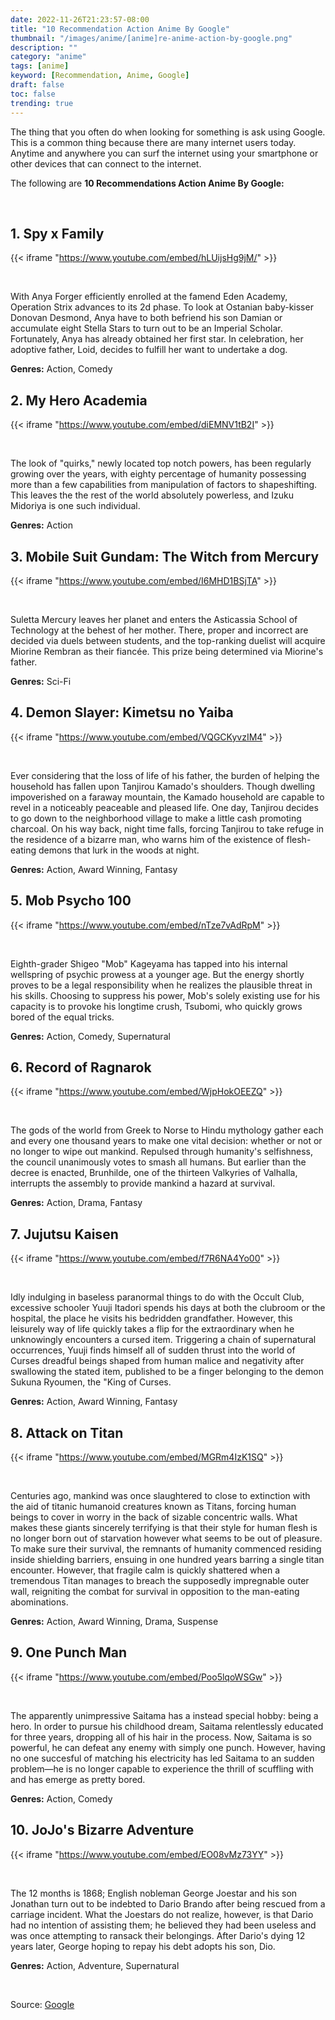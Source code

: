 ```yaml
---
date: 2022-11-26T21:23:57-08:00
title: "10 Recommendation Action Anime By Google"
thumbnail: "/images/anime/[anime]re-anime-action-by-google.png"
description: ""
category: "anime"
tags: [anime]
keyword: [Recommendation, Anime, Google]
draft: false
toc: false
trending: true
---
```


The thing that you often do when looking for something is ask using Google. This is a common thing because there are many internet users today. Anytime and anywhere you can surf the internet using your smartphone or other devices that can connect to the internet.

The following are **10 Recommendations Action Anime By Google:** 

<br />

## 1. Spy x Family

{{< iframe "https://www.youtube.com/embed/hLUijsHg9jM/" >}}

<br />

With Anya Forger efficiently enrolled at the famend Eden Academy, Operation Strix advances to its 2d phase. To look at Ostanian baby-kisser Donovan Desmond, Anya have to both befriend his son Damian or accumulate eight Stella Stars to turn out to be an Imperial Scholar. Fortunately, Anya has already obtained her first star. In celebration, her adoptive father, Loid, decides to fulfill her want to undertake a dog.

**Genres:** Action, Comedy


## 2. My Hero Academia

{{< iframe "https://www.youtube.com/embed/diEMNV1tB2I" >}}

<br />

The look of "quirks," newly located top notch powers, has been regularly growing over the years, with eighty percentage of humanity possessing more than a few capabilities from manipulation of factors to shapeshifting. This leaves the the rest of the world absolutely powerless, and Izuku Midoriya is one such individual.

**Genres:** Action


## 3. Mobile Suit Gundam: The Witch from Mercury

{{< iframe "https://www.youtube.com/embed/I6MHD1BSjTA" >}}

<br />

Suletta Mercury leaves her planet and enters the Asticassia School of Technology at the behest of her mother. There, proper and incorrect are decided via duels between students, and the top-ranking duelist will acquire Miorine Rembran as their fiancée. This prize being determined via Miorine's father.

**Genres:** Sci-Fi


## 4. Demon Slayer: Kimetsu no Yaiba

{{< iframe "https://www.youtube.com/embed/VQGCKyvzIM4" >}}

<br />

Ever considering that the loss of life of his father, the burden of helping the household has fallen upon Tanjirou Kamado's shoulders. Though dwelling impoverished on a faraway mountain, the Kamado household are capable to revel in a noticeably peaceable and pleased life. One day, Tanjirou decides to go down to the neighborhood village to make a little cash promoting charcoal. On his way back, night time falls, forcing Tanjirou to take refuge in the residence of a bizarre man, who warns him of the existence of flesh-eating demons that lurk in the woods at night.

**Genres:** Action, Award Winning, Fantasy


## 5. Mob Psycho 100

{{< iframe "https://www.youtube.com/embed/nTze7vAdRpM" >}}

<br />

Eighth-grader Shigeo "Mob" Kageyama has tapped into his internal wellspring of psychic prowess at a younger age. But the energy shortly proves to be a legal responsibility when he realizes the plausible threat in his skills. Choosing to suppress his power, Mob's solely existing use for his capacity is to provoke his longtime crush, Tsubomi, who quickly grows bored of the equal tricks.

**Genres:** Action, Comedy, Supernatural


## 6. Record of Ragnarok

{{< iframe "https://www.youtube.com/embed/WjpHokOEEZQ" >}}

<br />

The gods of the world from Greek to Norse to Hindu mythology gather each and every one thousand years to make one vital decision: whether or not or no longer to wipe out mankind. Repulsed through humanity's selfishness, the council unanimously votes to smash all humans. But earlier than the decree is enacted, Brunhilde, one of the thirteen Valkyries of Valhalla, interrupts the assembly to provide mankind a hazard at survival.

**Genres:** Action, Drama, Fantasy


## 7. Jujutsu Kaisen

{{< iframe "https://www.youtube.com/embed/f7R6NA4Yo00" >}}

<br />

Idly indulging in baseless paranormal things to do with the Occult Club, excessive schooler Yuuji Itadori spends his days at both the clubroom or the hospital, the place he visits his bedridden grandfather. However, this leisurely way of life quickly takes a flip for the extraordinary when he unknowingly encounters a cursed item. Triggering a chain of supernatural occurrences, Yuuji finds himself all of sudden thrust into the world of Curses dreadful beings shaped from human malice and negativity after swallowing the stated item, published to be a finger belonging to the demon Sukuna Ryoumen, the "King of Curses.

**Genres:** Action, Award Winning, Fantasy


## 8. Attack on Titan

{{< iframe "https://www.youtube.com/embed/MGRm4IzK1SQ" >}}

<br />

Centuries ago, mankind was once slaughtered to close to extinction with the aid of titanic humanoid creatures known as Titans, forcing human beings to cover in worry in the back of sizable concentric walls. What makes these giants sincerely terrifying is that their style for human flesh is no longer born out of starvation however what seems to be out of pleasure. To make sure their survival, the remnants of humanity commenced residing inside shielding barriers, ensuing in one hundred years barring a single titan encounter. However, that fragile calm is quickly shattered when a tremendous Titan manages to breach the supposedly impregnable outer wall, reigniting the combat for survival in opposition to the man-eating abominations.

**Genres:** Action, Award Winning, Drama, Suspense


## 9. One Punch Man

{{< iframe "https://www.youtube.com/embed/Poo5lqoWSGw" >}}

<br />

The apparently unimpressive Saitama has a instead special hobby: being a hero. In order to pursue his childhood dream, Saitama relentlessly educated for three years, dropping all of his hair in the process. Now, Saitama is so powerful, he can defeat any enemy with simply one punch. However, having no one succesful of matching his electricity has led Saitama to an sudden problem—he is no longer capable to experience the thrill of scuffling with and has emerge as pretty bored.

**Genres:** Action, Comedy


## 10. JoJo's Bizarre Adventure

{{< iframe "https://www.youtube.com/embed/EO08vMz73YY" >}}

<br />

The 12 months is 1868; English nobleman George Joestar and his son Jonathan turn out to be indebted to Dario Brando after being rescued from a carriage incident. What the Joestars do not realize, however, is that Dario had no intention of assisting them; he believed they had been useless and was once attempting to ransack their belongings. After Dario's dying 12 years later, George hoping to repay his debt adopts his son, Dio.

**Genres:** Action, Adventure, Supernatural

&nbsp;

Source: [Google](https://www.google.com/)





